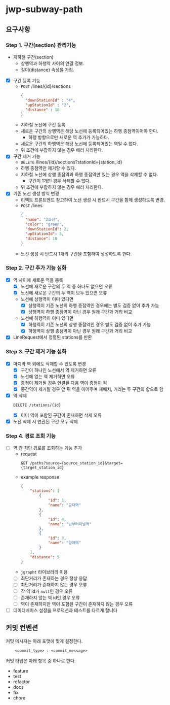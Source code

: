 # jwp-subway-path

## 요구사항

### Step 1. 구간(section) 관리기능

- 지하철 구간(section)
	- 상행역과 하행역 사이의 연결 정보.
	- 길이(distance) 속성을 가짐.
- [x] 구간 등록 기능
	- `POST` /lines/{id}/sections
	  ```json
	  {
		"downStationId" : "4",
		"upStationId" : "2",
		"distance" : 10
	  }
	  ```
	- 지하철 노선에 구간 등록
	- 새로운 구간의 상행역은 해당 노선에 등록되어있는 하행 종점역이어야 한다.
		- 하행 방향으로만 새로운 역 추가가 가능하다.
	- 새로운 구간의 하행역은 해당 노선에 등록되어있는 역일 수 없다.
	- 위 조건에 부합하지 않는 경우 에러 처리한다.
- [x] 구간 제거 기능
	- `DELETE` /lines/{id}/sections?stationId={station_id}
	- 하행 종점역만 제거할 수 있다.
	- 지하철 노선에 상행 종점역과 하행 종점역만 있는 경우 역을 삭제할 수 없다.
		- 구간이 1개인 경우 삭제할 수 없다.
	- 위 조건에 부합하지 않는 경우 에러 처리한다.
- [x] 기존 노선 생성 방식 변경
	- 리액트 프론트엔드 참고하여 노선 생성 시 반드시 구간을 함께 생성하도록 변경.
	- `POST` /lines
	  ```json
	  {
		"name": "2호선",
		"color": "green",
		"downStationId": 2,
		"upStationId": 3,
		"distance": 10
	  }
	  ```
	- 노선 생성 시 반드시 1개의 구간을 포함하여 생성하도록 한다.

### Step 2. 구간 추가 기능 심화

- [x] 역 사이에 새로운 역을 등록
	- [x] 노선에 새로운 구간의 두 역 중 하나도 없으면 오류
	- [x] 노선에 새로운 구간의 두 역이 모두 있으면 오류
	- 노선에 상행역이 이미 있다면
		- [x] 상행역이 기존 노선의 하행 종점역인 경우에는 별도 검증 없이 추가 가능
		- [x] 상행역이 하행 종점역이 아닌 경우 원래 구간과 거리 비교
	- 노선에 하행역이 이미 있다면
		- [x] 하행역이 기존 노선의 상행 종점역인 경우 별도 검증 없이 추가 가능
		- [x] 하행역이 상행 종점역이 아닌 경우 원래 구간과 거리 비교
- [x] LineRequest에서 정렬된 stations를 반환

### Step 3. 구간 제거 기능 심화

- [x] 마지막 역 외에도 삭제할 수 있도록 변경
	- [x] 구간이 하나인 노선에서 역 제거하면 오류
	- [x] 노선에 없는 역 제거하면 오류
	- [x] 종점이 제거될 경우 연결된 다음 역이 종점이 됨
	- [x] 중간역이 제거될 경우 앞 뒤 역을 이어주며 재배치, 거리는 두 구간의 합으로 함
- [x] 역 삭제
    ```
    DELETE /stations/{id}
    ```
	- [x] 이미 역이 포함된 구간이 존재하면 삭제 오류
- [x] 노선 삭제 시 연관된 구간 모두 삭제

### Step 4. 경로 조회 기능

- [ ] 역 간 최단 경로를 조회하는 기능 추가
	- request
	  ```shell
	  GET /paths?source={source_station_id}&target={target_station_id}
	  ```
	- example response
	    ```json
		{
			"stations": [
				{
					"id": 1,
					"name": "교대역"
				},
				{
					"id": 4,
					"name": "남부터미널역"
				},
				{
					"id": 3,
					"name": "양재역"
				}
			],
			"distance": 5
		}
		```
	- `jgrapht` 라이브러리 이용
	- [ ] 최단거리가 존재하는 경우 정상 응답
	- [ ] 최단거리가 존재하지 않는 경우 오류
	- [ ] 각 역 id가 `null`인 경우 오류
	- [ ] 존재하지 않는 역 id인 경우 오류
	- [ ] 역이 존재하지만 역이 포함된 구간이 존재하지 않는 경우 오류
- [ ] 데이터베이스 설정을 프로덕션과 테스트를 다르게 합니다

## 커밋 컨벤션

커밋 메시지는 아래 포맷에 맞게 설정한다.

```shell
	<commit_type> : <commit_message>
```

커밋 타입은 아래 항목 중 하나로 한다.

- feature
- test
- refactor
- docs
- fix
- chore